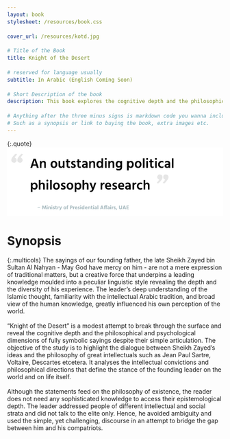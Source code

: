 ```yaml
---
layout: book
stylesheet: /resources/book.css

cover_url: /resources/kotd.jpg

# Title of the Book
title: Knight of the Desert

# reserved for language usually
subtitle: In Arabic (English Coming Soon)

# Short Description of the book
description: This book explores the cognitive depth and the philosophical and psychological dimensions of the sayings of Sheikh Zayed bin Sultan Al Nahyan.

# Anything after the three minus signs is markdown code you wanna include on this page
# Such as a synopsis or link to buying the book, extra images etc.
---
```


{:.quote}
![An outstanding political philosophy research ‒ Ministry of Presidential Affairs, UAE](/resources/quote2.png)

# Synopsis

{:.multicols}
The sayings of our founding father, the late Sheikh Zayed bin Sultan Al Nahyan - May God have mercy on him - are not a mere expression of traditional matters, but a creative force that underpins a leading knowledge moulded into a peculiar linguistic style revealing the depth and the diversity of his experience. The leader’s deep understanding of the Islamic thought, familiarity with the intellectual Arabic tradition, and broad view of the human knowledge, greatly influenced his own perception of the world.
<br><br>
“Knight of the Desert” is a modest attempt to break through the surface and reveal the cognitive depth and the philosophical and psychological dimensions of fully symbolic sayings despite their simple articulation. The objective of the study is to highlight the dialogue between Sheikh Zayed’s ideas and the philosophy of great intellectuals such as Jean Paul Sartre, Voltaire, Descartes etcetera. It analyses the intellectual convictions and philosophical directions that define the stance of the founding leader on the world and on life itself.
<br><br>
Although the statements feed on the philosophy of existence, the reader does not need any sophisticated knowledge to access their epistemological depth. The leader addressed people of different intellectual and social strata and did not talk to the elite only. Hence, he avoided ambiguity and used the simple, yet challenging, discourse in an attempt to bridge the gap between him and his compatriots.
